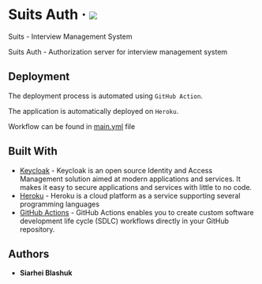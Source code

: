 # Suits Auth &middot; ![](https://github.com/suits-ims/suits-auth/workflows/CI/badge.svg)

Suits - Interview Management System

Suits Auth - Authorization server for interview management system

## Deployment

The deployment process is automated using `GitHub Action`.

The application is automatically deployed on `Heroku`.

Workflow can be found in [main.yml](.github/workflows/main.yml) file

## Built With

* [Keycloak](https://www.keycloak.org/) - Keycloak is an open source Identity and Access Management solution aimed at modern applications and services. It makes it easy to secure applications and services with little to no code.
* [Heroku](https://heroku.com/) - Heroku is a cloud platform as a service supporting several programming languages
* [GitHub Actions](https://github.com/features/actions) - GitHub Actions enables you to create custom software development life cycle (SDLC) workflows directly in your GitHub repository.


## Authors

* **Siarhei Blashuk**